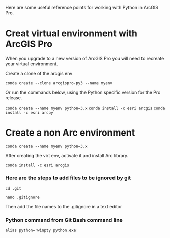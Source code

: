 Here are some useful reference points for working with Python in ArcGIS Pro.

# Creat virtual environment with ArcGIS Pro 
When you upgrade to a new version of ArcGIS Pro you will need to recreate your virtual environment. 

Create a clone of the arcgis env

`conda create --clone arcgispro-py3 --name myenv` 

Or run the commands below, using the Python specific version for the Pro release.

`conda create --name myenv python=3.x`
`conda install -c esri arcgis`
`conda install -c esri arcpy`

# Create a non Arc environment

`conda create --name myenv python=3.x`

After creating the virt env, activate it and install Arc library.

`conda install -c esri arcgis`

### Here are the steps to add files to be ignored by git

`cd .git`  

`nano .gitignore`  

Then add the file names to the .gitignore in a text editor  

### Python command from Git Bash command line

`alias python='winpty python.exe'`
